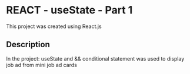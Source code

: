 # REACT - useState - Part 1

This project was created using React.js

## Description

In the project:
useState and && conditional statement was used to display job ad from mini job ad cards
